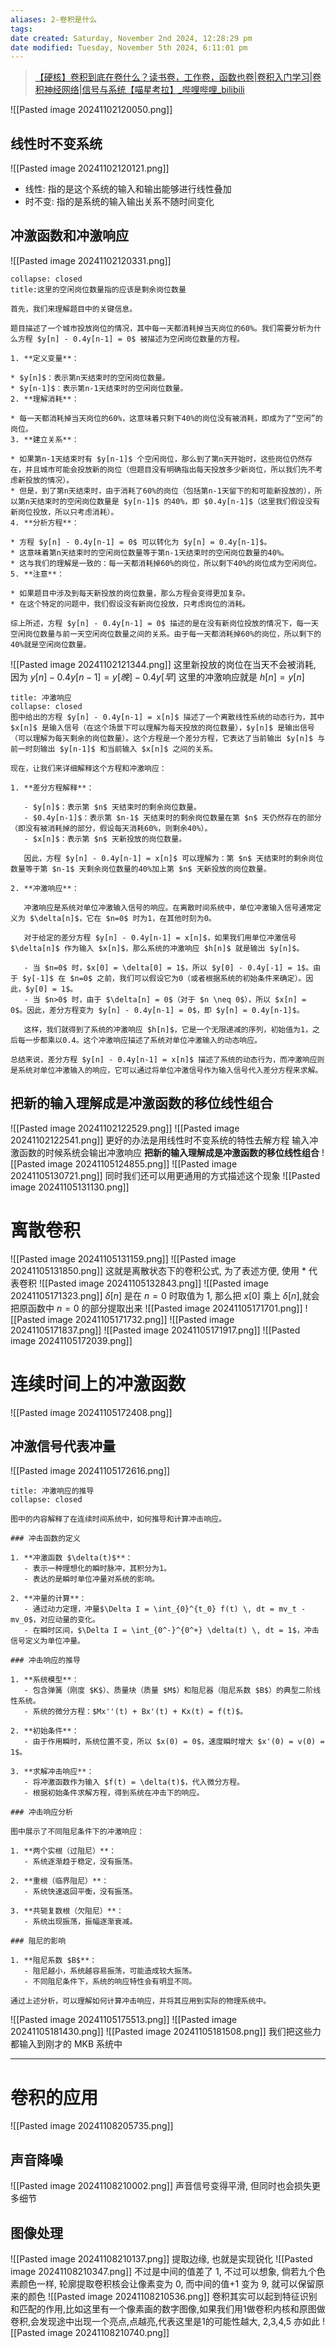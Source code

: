 ```yaml
---
aliases: 2-卷积是什么
tags:
date created: Saturday, November 2nd 2024, 12:28:29 pm
date modified: Tuesday, November 5th 2024, 6:11:01 pm
---
```

> [【硬核】卷积到底在卷什么？读书卷，工作卷，函数也卷|卷积入门学习|卷积神经网络|信号与系统【喵星考拉】\_哔哩哔哩\_bilibili](https://www.bilibili.com/video/BV1XTyTY4EmJ?spm_id_from=333.788.videopod.sections&vd_source=56499cc54ebd02db0ac739e485d74801)

![[Pasted image 20241102120050.png]]
## 线性时不变系统
![[Pasted image 20241102120121.png]]
- 线性: 指的是这个系统的输入和输出能够进行线性叠加
- 时不变: 指的是系统的输入输出关系不随时间变化
## 冲激函数和冲激响应
![[Pasted image 20241102120331.png]]
```ad-note
collapse: closed
title:这里的空闲岗位数量指的应该是剩余岗位数量

首先，我们来理解题目中的关键信息。

题目描述了一个城市投放岗位的情况，其中每一天都消耗掉当天岗位的60%。我们需要分析为什么方程 $y[n] - 0.4y[n-1] = 0$ 被描述为空闲岗位数量的方程。

1. **定义变量**：

* $y[n]$：表示第n天结束时的空闲岗位数量。
* $y[n-1]$：表示第n-1天结束时的空闲岗位数量。
2. **理解消耗**：

* 每一天都消耗掉当天岗位的60%，这意味着只剩下40%的岗位没有被消耗，即成为了“空闲”的岗位。
3. **建立关系**：

* 如果第n-1天结束时有 $y[n-1]$ 个空闲岗位，那么到了第n天开始时，这些岗位仍然存在，并且城市可能会投放新的岗位（但题目没有明确指出每天投放多少新岗位，所以我们先不考虑新投放的情况）。
* 但是，到了第n天结束时，由于消耗了60%的岗位（包括第n-1天留下的和可能新投放的），所以第n天结束时的空闲岗位数量是 $y[n-1]$ 的40%，即 $0.4y[n-1]$（这里我们假设没有新岗位投放，所以只考虑消耗）。
4. **分析方程**：

* 方程 $y[n] - 0.4y[n-1] = 0$ 可以转化为 $y[n] = 0.4y[n-1]$。
* 这意味着第n天结束时的空闲岗位数量等于第n-1天结束时的空闲岗位数量的40%。
* 这与我们的理解是一致的：每一天都消耗掉60%的岗位，所以剩下40%的岗位成为空闲岗位。
5. **注意**：

* 如果题目中涉及到每天新投放的岗位数量，那么方程会变得更加复杂。
* 在这个特定的问题中，我们假设没有新岗位投放，只考虑岗位的消耗。

综上所述，方程 $y[n] - 0.4y[n-1] = 0$ 描述的是在没有新岗位投放的情况下，每一天空闲岗位数量与前一天空闲岗位数量之间的关系。由于每一天都消耗掉60%的岗位，所以剩下的40%就是空闲岗位数量。
```
![[Pasted image 20241102121344.png]]
这里新投放的岗位在当天不会被消耗, 因为 $y[n]-0.4y[n-1]=y[晚]-0.4y[早]$
这里的冲激响应就是 $h[n]=y[n]$
```ad-thm
title: 冲激响应
collapse: closed
图中给出的方程 $y[n] - 0.4y[n-1] = x[n]$ 描述了一个离散线性系统的动态行为，其中 $x[n]$ 是输入信号（在这个场景下可以理解为每天投放的岗位数量），$y[n]$ 是输出信号（可以理解为每天剩余的岗位数量）。这个方程是一个差分方程，它表达了当前输出 $y[n]$ 与前一时刻输出 $y[n-1]$ 和当前输入 $x[n]$ 之间的关系。

现在，让我们来详细解释这个方程和冲激响应：

1. **差分方程解释**：

   - $y[n]$：表示第 $n$ 天结束时的剩余岗位数量。
   - $0.4y[n-1]$：表示第 $n-1$ 天结束时的剩余岗位数量在第 $n$ 天仍然存在的部分（即没有被消耗掉的部分，假设每天消耗60%，则剩余40%）。
   - $x[n]$：表示第 $n$ 天新投放的岗位数量。

   因此，方程 $y[n] - 0.4y[n-1] = x[n]$ 可以理解为：第 $n$ 天结束时的剩余岗位数量等于第 $n-1$ 天剩余岗位数量的40%加上第 $n$ 天新投放的岗位数量。

2. **冲激响应**：

   冲激响应是系统对单位冲激输入信号的响应。在离散时间系统中，单位冲激输入信号通常定义为 $\delta[n]$，它在 $n=0$ 时为1，在其他时刻为0。

   对于给定的差分方程 $y[n] - 0.4y[n-1] = x[n]$，如果我们用单位冲激信号 $\delta[n]$ 作为输入 $x[n]$，那么系统的冲激响应 $h[n]$ 就是输出 $y[n]$。

   - 当 $n=0$ 时，$x[0] = \delta[0] = 1$，所以 $y[0] - 0.4y[-1] = 1$。由于 $y[-1]$ 在 $n=0$ 之前，我们可以假设它为0（或者根据系统的初始条件来确定）。因此，$y[0] = 1$。
   - 当 $n>0$ 时，由于 $\delta[n] = 0$（对于 $n \neq 0$），所以 $x[n] = 0$。因此，差分方程变为 $y[n] - 0.4y[n-1] = 0$，即 $y[n] = 0.4y[n-1]$。

   这样，我们就得到了系统的冲激响应 $h[n]$，它是一个无限递减的序列，初始值为1，之后每一步都乘以0.4。这个冲激响应描述了系统对单位冲激输入的动态响应。

总结来说，差分方程 $y[n] - 0.4y[n-1] = x[n]$ 描述了系统的动态行为，而冲激响应则是系统对单位冲激输入的响应，它可以通过将单位冲激信号作为输入信号代入差分方程来求解。

```
## 把新的输入理解成是冲激函数的移位线性组合
![[Pasted image 20241102122529.png]]
![[Pasted image 20241102122541.png]]
更好的办法是用线性时不变系统的特性去解方程
输入冲激函数的时候系统会输出冲激响应
**把新的输入理解成是冲激函数的移位线性组合**
![[Pasted image 20241105124855.png]]
![[Pasted image 20241105130721.png]]
同时我们还可以用更通用的方式描述这个现象
![[Pasted image 20241105131130.png]]
# 离散卷积
![[Pasted image 20241105131159.png]]
![[Pasted image 20241105131850.png]]
这就是离散状态下的卷积公式, 为了表述方便, 使用 $*$ 代表卷积
![[Pasted image 20241105132843.png]]
![[Pasted image 20241105171323.png]]
$\delta[n]$ 是在 $n=0$ 时取值为 $1$, 那么把 $x[0]$ 乘上 $\delta[n]$,就会把原函数中 $n=0$ 的部分提取出来
![[Pasted image 20241105171701.png]]
![[Pasted image 20241105171732.png]]
![[Pasted image 20241105171837.png]]
![[Pasted image 20241105171917.png]]
![[Pasted image 20241105172039.png]]
# 连续时间上的冲激函数
![[Pasted image 20241105172408.png]]
## 冲激信号代表冲量
![[Pasted image 20241105172616.png]]
 
```ad-info
title: 冲激响应的推导
collapse: closed

图中的内容解释了在连续时间系统中，如何推导和计算冲击响应。

### 冲击函数的定义

1. **冲激函数 $\delta(t)$**：
   - 表示一种理想化的瞬时脉冲，其积分为1。
   - 表达的是瞬时单位冲量对系统的影响。

2. **冲量的计算**：
   - 通过动力定理，冲量$\Delta I = \int_{0}^{t_0} f(t) \, dt = mv_t - mv_0$，对应动量的变化。
   - 在瞬时区间，$\Delta I = \int_{0^-}^{0^+} \delta(t) \, dt = 1$，冲击信号定义为单位冲量。

### 冲击响应的推导

1. **系统模型**：
   - 包含弹簧（刚度 $K$）、质量块（质量 $M$）和阻尼器（阻尼系数 $B$）的典型二阶线性系统。
   - 系统的微分方程：$Mx''(t) + Bx'(t) + Kx(t) = f(t)$。

2. **初始条件**：
   - 由于作用瞬时，系统位置不变，所以 $x(0) = 0$，速度瞬时增大 $x'(0) = v(0) = 1$。

3. **求解冲击响应**：
   - 将冲激函数作为输入 $f(t) = \delta(t)$，代入微分方程。
   - 根据初始条件求解方程，得到系统在冲击下的响应。

### 冲击响应分析

图中展示了不同阻尼条件下的冲激响应：

1. **两个实根（过阻尼）**：
   - 系统逐渐趋于稳定，没有振荡。

2. **重根（临界阻尼）**：
   - 系统快速返回平衡，没有振荡。

3. **共轭复数根（欠阻尼）**：
   - 系统出现振荡，振幅逐渐衰减。

### 阻尼的影响

1. **阻尼系数 $B$**：
   - 阻尼越小，系统越容易振荡，可能造成较大振荡。
   - 不同阻尼条件下，系统的响应特性会有明显不同。

通过上述分析，可以理解如何计算冲击响应，并将其应用到实际的物理系统中。

```

![[Pasted image 20241105175513.png]]
![[Pasted image 20241105181430.png]]
![[Pasted image 20241105181508.png]]
我们把这些力都输入到刚才的 MKB 系统中

---
# 卷积的应用
![[Pasted image 20241108205735.png]]
## 声音降噪
![[Pasted image 20241108210002.png]]
声音信号变得平滑, 但同时也会损失更多细节
## 图像处理
![[Pasted image 20241108210137.png]]
提取边缘, 也就是实现锐化
![[Pasted image 20241108210347.png]]
不过是中间的值差了 1, 不过可以想象, 倘若九个色素颜色一样, 轮廓提取卷积核会让像素变为 0, 而中间的值+1 变为 9, 就可以保留原来的颜色
![[Pasted image 20241108210536.png]]
卷积其实可以起到特征识别和匹配的作用,比如这里有一个像素画的数字图像,如果我们用1做卷积内核和原图做卷积,会发现途中出现一个亮点,点越亮,代表这里是1的可能性越大, 2,3,4,5 亦如此
![[Pasted image 20241108210740.png]]